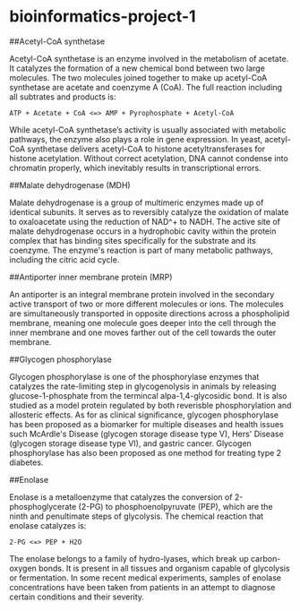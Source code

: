 # bioinformatics-project-1

##Acetyl-CoA synthetase

Acetyl-CoA synthetase is an enzyme involved in the metabolism of acetate. It catalyzes the formation of a new chemical bond between two large molecules. The two molecules joined together to make up acetyl-CoA synthetase are acetate and coenzyme A (CoA). The full reaction including all subtrates and products is:

	ATP + Acetate + CoA <=> AMP + Pyrophosphate + Acetyl-CoA
While acetyl-CoA synthetase’s activity is usually associated with metabolic pathways, the enzyme also plays a role in gene expression. In yeast, acetyl-CoA synthetase delivers acetyl-CoA to histone acetyltransferases for histone acetylation. Without correct acetylation, DNA cannot condense into chromatin properly, which inevitably results in transcriptional errors.

##Malate dehydrogenase (MDH)

Malate dehydrogenase is a group of multimeric enzymes made up of identical subunits. It serves as to reversibly catalyze the oxidation of malate to oxaloacetate using the reduction of NAD^+ to NADH. The active site of malate dehydrogenase occurs in a hydrophobic cavity within the protein complex that has binding sites specifically for the substrate and its coenzyme. The enzyme's reaction is part of many metabolic pathways, including the citric acid cycle.

##Antiporter inner membrane protein (MRP)

An antiporter is an integral membrane protein involved in the secondary active transport of two or more different molecules or ions. The molecules are simultaneously transported in opposite directions across a phospholipid membrane, meaning one molecule goes deeper into the cell through the inner membrane and one moves farther out of the cell towards the outer membrane.

##Glycogen phosphorylase

Glycogen phosphorylase is one of the phosphorylase enzymes that catalyzes the rate-limiting step in glycogenolysis in animals by releasing glucose-1-phosphate from the termincal alpa-1,4-glycosidic bond. It is also studied as a model protein regulated by both reverisble phosphorylation and allosteric effects. As for as clinical significance, glycogen phosphorylase has been proposed as a biomarker for multiple diseases and health issues such McArdle's Disease (glycogen storage disease type V), Hers' Disease (glycogen storage disease type VI), and gastric cancer. Glycogen phosphorylase has also been proposed as one method for treating type 2 diabetes.

##Enolase

Enolase is a metalloenzyme that catalyzes the conversion of 2-phosphoglycerate (2-PG) to phosphoenolpyruvate (PEP), which are the ninth and penultimate steps of glycolysis. The chemical reaction that enolase catalyzes is:

	2-PG <=> PEP + H2O
The enolase belongs to a family of hydro-lyases, which break up carbon-oxygen bonds. It is present in all tissues and organism capable of glycolysis or fermentation. In some recent medical experiments, samples of enolase concentrations have been taken from patients in an attempt to diagnose certain conditions and their severity. 
